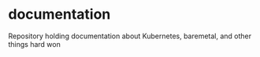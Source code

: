 # documentation
Repository holding documentation about Kubernetes, baremetal, and other things hard won
